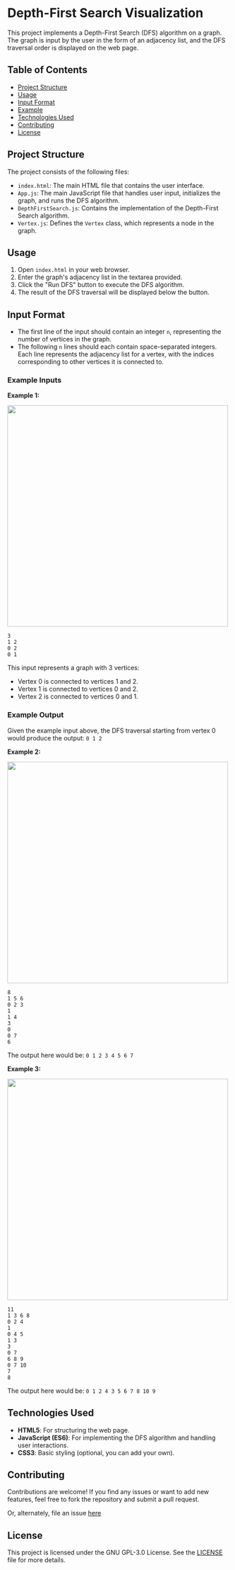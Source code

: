 # Depth-First Search Visualization

This project implements a Depth-First Search (DFS) algorithm on a graph. The graph is input by the user in the form of an adjacency list, and the DFS traversal order is displayed on the web page.

## Table of Contents

- [Project Structure](#project-structure)
- [Usage](#usage)
- [Input Format](#input-format)
- [Example](#example)
- [Technologies Used](#technologies-used)
- [Contributing](#contributing)
- [License](#license)

## Project Structure

The project consists of the following files:

- `index.html`: The main HTML file that contains the user interface.
- `App.js`: The main JavaScript file that handles user input, initializes the graph, and runs the DFS algorithm.
- `DepthFirstSearch.js`: Contains the implementation of the Depth-First Search algorithm.
- `Vertex.js`: Defines the `Vertex` class, which represents a node in the graph.

## Usage

1. Open `index.html` in your web browser.
2. Enter the graph's adjacency list in the textarea provided.
3. Click the "Run DFS" button to execute the DFS algorithm.
4. The result of the DFS traversal will be displayed below the button.

## Input Format

- The first line of the input should contain an integer `n`, representing the number of vertices in the graph.
- The following `n` lines should each contain space-separated integers. Each line represents the adjacency list for a vertex, with the indices corresponding to other vertices it is connected to.

### Example Inputs

**Example 1:**

<img src="https://github.com/user-attachments/assets/294009dc-b694-4ae7-96f5-1230f15d8742" width="500px"/>

```
3
1 2
0 2
0 1
```

This input represents a graph with 3 vertices:

- Vertex 0 is connected to vertices 1 and 2.
- Vertex 1 is connected to vertices 0 and 2.
- Vertex 2 is connected to vertices 0 and 1.

### Example Output

Given the example input above, the DFS traversal starting from vertex 0 would produce the output:
`0 1 2`

**Example 2:**

<img src="https://github.com/user-attachments/assets/0e0ed1ab-477b-4596-ade4-29d3b727babc" width="500px"/>

```
8
1 5 6
0 2 3
1
1 4
3
0
0 7
6
```

The output here would be: `0 1 2 3 4 5 6 7`

**Example 3:**

<img src="https://github.com/user-attachments/assets/a2ffb943-f70e-4187-b072-1493928dff49" width="500px"/>

```
11
1 3 6 8
0 2 4
1
0 4 5
1 3
3
0 7
6 8 9
0 7 10
7
8
```

The output here would be: `0 1 2 4 3 5 6 7 8 10 9`

## Technologies Used

- **HTML5**: For structuring the web page.
- **JavaScript (ES6)**: For implementing the DFS algorithm and handling user interactions.
- **CSS3**: Basic styling (optional, you can add your own).

## Contributing

Contributions are welcome! If you find any issues or want to add new features, feel free to fork the repository and submit a pull request.

Or, alternately, file an issue [here](https://github.com/prithvirajdeshmane/DepthFirstSearch/issues)

## License

This project is licensed under the GNU GPL-3.0 License. See the [LICENSE](LICENSE) file for more details.
